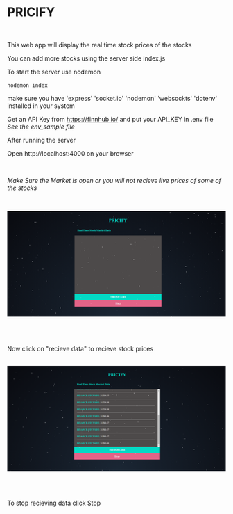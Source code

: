 # PRICIFY
<br>

This web app will display the real time stock prices of the stocks 



You can add more stocks using the server side index.js


To start the server use nodemon 

```
nodemon index
```

make sure you have 'express' 'socket.io' 'nodemon' 'websockts' 'dotenv' installed in your system 

Get an API Key from https://finnhub.io/ and put your API_KEY in .env file *See the env_sample file*



After running the server


Open
http://localhost:4000
on your browser 

<br>

*Make Sure the Market is open or you will not recieve live prices of some of the stocks*

<br>

![Alt text](images/opening.png?raw=true "Title")

<br>
<br>

Now click on "recieve data" to recieve stock prices
<br><br>

![Alt text](images/working.png?raw=true "Title")

<br><br>

To stop recieving data click Stop

